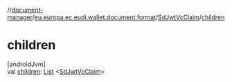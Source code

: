 //[document-manager](../../../index.md)/[eu.europa.ec.eudi.wallet.document.format](../index.md)/[SdJwtVcClaim](index.md)/[children](children.md)

# children

[androidJvm]\
val [children](children.md): [List](https://kotlinlang.org/api/latest/jvm/stdlib/kotlin-stdlib/kotlin.collections/-list/index.html)
&lt;[SdJwtVcClaim](index.md)&gt;
